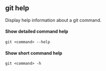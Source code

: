## git help
Display help information about a git command.

#### Show detailed command help
    git <command> --help

#### Show short command help
    git <command> -h